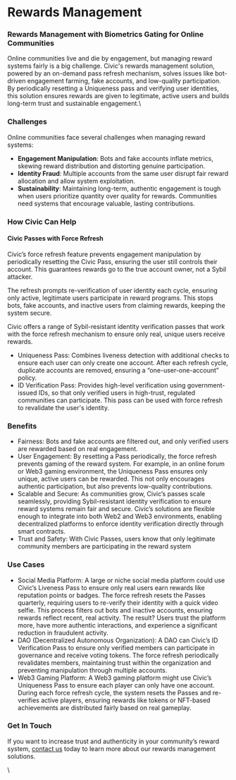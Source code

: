 # Rewards Management

### Rewards Management with Biometrics Gating for Online Communities

Online communities live and die by engagement, but managing reward systems fairly is a big challenge. Civic's rewards management solution, powered by an on-demand pass refresh mechanism, solves issues like bot-driven engagement farming, fake accounts, and low-quality participation. By periodically resetting a Uniqueness pass and verifying user identities, this solution ensures rewards are given to legitimate, active users and builds long-term trust and sustainable engagement.\


### Challenges

Online communities face several challenges when managing reward systems:

* **Engagement Manipulation**: Bots and fake accounts inflate metrics, skewing reward distribution and distorting genuine participation.
* **Identity Fraud**: Multiple accounts from the same user disrupt fair reward allocation and allow system exploitation.
* **Sustainability**: Maintaining long-term, authentic engagement is tough when users prioritize quantity over quality for rewards. Communities need systems that encourage valuable, lasting contributions.

### How Civic Can Help

#### Civic Passes with Force Refresh

Civic’s force refresh feature prevents engagement manipulation by periodically resetting the Civic Pass, ensuring the user still controls their account. This guarantees rewards go to the true account owner, not a Sybil attacker.

The refresh prompts re-verification of user identity each cycle, ensuring only active, legitimate users participate in reward programs. This stops bots, fake accounts, and inactive users from claiming rewards, keeping the system secure.

Civic offers a range of Sybil-resistant identity verification passes that work with the force refresh mechanism to ensure only real, unique users receive rewards.

* Uniqueness Pass: Combines liveness detection with additional checks to ensure each user can only create one account. After each refresh cycle, duplicate accounts are removed, ensuring a “one-user-one-account” policy.
* ID Verification Pass: Provides high-level verification using government-issued IDs, so that only verified users in high-trust, regulated communities can participate. This pass can be used with force refresh to revalidate the user's identity.

### Benefits

* Fairness: Bots and fake accounts are filtered out, and only verified users are rewarded based on real engagement.
* User Engagement: By resetting a Pass periodically, the force refresh prevents gaming of the reward system. For example, in an online forum or Web3 gaming environment, the Uniqueness Pass ensures only unique, active users can be rewarded. This not only encourages authentic participation, but also prevents low-quality contributions.
* Scalable and Secure: As communities grow, Civic’s passes scale seamlessly, providing Sybil-resistant identity verification to ensure reward systems remain fair and secure. Civic’s solutions are flexible enough to integrate into both Web2 and Web3 environments, enabling decentralized platforms to enforce identity verification directly through smart contracts.
* Trust and Safety: With Civic Passes, users know that only legitimate community members are participating in the reward system

### Use Cases

* Social Media Platform: A large or niche social media platform could use Civic’s Liveness Pass to ensure only real users earn rewards like reputation points or badges. The force refresh resets the Passes quarterly, requiring users to re-verify their identity with a quick video selfie. This process filters out bots and inactive accounts, ensuring rewards reflect recent, real activity. The result? Users trust the platform more, have more authentic interactions, and experience a significant reduction in fraudulent activity.
* DAO (Decentralized Autonomous Organization): A DAO can Civic’s ID Verification Pass to ensure only verified members can participate in governance and receive voting tokens. The force refresh periodically revalidates members, maintaining trust within the organization and preventing manipulation through multiple accounts.
* Web3 Gaming Platform: A Web3 gaming platform might use Civic’s Uniqueness Pass to ensure each player can only have one account. During each force refresh cycle, the system resets the Passes and re-verifies active players, ensuring rewards like tokens or NFT-based achievements are distributed fairly based on real gameplay.

### Get In Touch

If you want to increase trust and authenticity in your community’s reward system, [contact us](https://civickey.typeform.com/req-custom) today to learn more about our rewards management solutions.&#x20;

\
